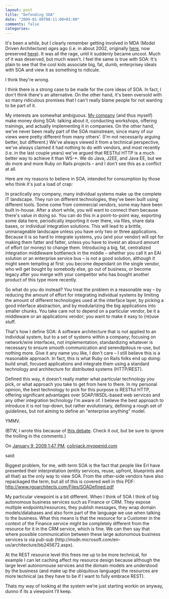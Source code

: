```yaml
---
layout: post
title: "Defending SOA"
date: "2009-01-09T08:11:00+01:00"
comments: false
categories: 
---
```


<p>It's been a while, but I clearly remember getting involved in MDA (Model Driven Architecture) <em>ages</em> ago (i.e. in about 2002, originally <a href="http://www.theserverside.com/news/thread.tss?thread_id=17053">here</a>, now preserved <a href="/blog/st/2003/07/mda_from_a_developers_perspective.html">here</a>). It was all the rage, until it suddenly became uncool. Much of it was deserved, but much wasn't. I feel the same is true with SOA: It's plain to see that the cool kids associate big, fat, dumb, enterprisey ideals with SOA and view it as something to ridicule.</p>

<p>I think they're wrong.</p>

<p>I think there is a strong case to be made for the core ideas of SOA. In fact, I don't think there's an alternative. On the other hand, it's been oversold with so many ridiculous promises that I can't really blame people for not wanting to be part of it.</p>

<p>My interests are somewhat ambiguous. <a href="/">My company</a> (and thus myself) make money doing SOA: talking about it, conducting workshops, offering trainings, and actually implementing it in companies. On the other hand, we've never been really part of the SOA mainstream, since many of our views were pretty different from many others'. (I'm not necessarily arguing better, but different.) We've always viewed it from a technical perspective, we've always claimed it had nothing to do with vendors, and most recently (i.e. in the last couple years) we've argued that RESTful HTTP is a much better way to achieve it than WS-*. We do Java, J2EE, and Java EE, but we do more and more Ruby on Rails projects – and I don't see this as a conflict at all.</p>

<p>Here are my reasons to believe in SOA, intended for consumption by those who think it's just a load of crap:</p>

<p>In practically any company, many individual systems make up the complete IT landscape. They run on different technologies, they've been built using different tools. Some come from commercial vendors, some may have been built in-house. After a short while, you will want to connect them because there's value in doing so. You can do this in a point-to-point way, exporting some data here, periodically importing it over there, via files, share data bases, or individual integration solutions. This will lead to a brittle, unmanageable landscape unless you have only two or three applications. Because it is so hard to integrate systems, you (and your vendor) will opt for making them fatter and fatter, unless you have to invest an absurd amount of effort (or money) to change them. Introducing a big, fat, centralized integration middleware bottleneck in the middle – whether you call it an EAI solution or an enterprise service bus – is not a good solution, although it might seem tempting at first: you become dependant on the single vendor, who will get bought by somebody else, go out of business, or become legacy after you merge with your competitor who has bought another product of this type more recently. </p>

<p>So what do you do instead? You treat the problem in a reasonable way – by reducing the amount of effort for integrating individual systems by limiting the amount of different technologies used at the interface layer, by picking a good interface abstraction, and by modularizing the big applications into smaller chunks. You take care not to depend on a particular vendor, be it a middleware or an applications vendor; you want to make it easy to (re)use stuff. </p>

<p>That's how I define SOA: A software architecture that is not applied to an individual system, but to a set of systems within a company; focusing on network/wire interfaces, not implementation; standardizing whatever is necessary to ensure smooth communication and serendipitous re-use, but nothing more. Give it any name you like, I don't care – I still believe this is a reasonable approach. In fact, this is what Ruby on Rails folks end up doing: build small, focused applications and integrate them using a standard technology and architecture for distributed systems (HTTP/REST). </p>

<p>Defined this way, it doesn't really matter what particular technology you pick, or what approach you take to get from here to there. In my personal opinion, the best technology to pick for this purpose is RESTful HTTP, offering significant advantages over SOAP/WSDL-based web services and any other integration technology I'm aware of. I believe the best approach to introduce it is not top-down, but rather evolutionary, defining a rough set of guidelines, but not aiming to define an "enterprise anything" model.</p>

<p>YMMV.</p>

<p>(BTW, I wrote this because of <a href="http://www.infoq.com/news/2009/01/is-soa-dead">this debate</a>. Check it out, but be sure to ignore the trolling in the comments.)</p>

<section class="comments">



<div class="comment" id="comment-1913">
On <a href="#comment-1913" title="Permalink to this comment">January  9, 2009  1:47 PM</a>, <a href="http://colinjack.lostechies.com" title="http://colinjack.lostechies.com" rel="nofollow">colinjack.myopenid.com</a>

<a href="http://colinjack.lostechies.com" class="commenter-profile"></a>
said:
<p>Biggest problem, for me, with term SOA is the fact that people like Erl have presented their interpretation (entity services, reuse, upfront, blueprints and all that) as the only way to view SOA. From the other-side vendors have also repackaged the term, but all of this is covered well in this PDF: <a href="http://www.rgoarchitects.com/Files/SOADefined.pdf" rel="nofollow">http://www.rgoarchitects.com/Files/SOADefined.pdf</a></p>

<p>My particular viewpoint is a bit different. When I think of SOA I think of big autonomous business services such as Finance or CRM. They expose multiple endpoints/resources, they publish messages, they wrap domain models/databases and also form part of the language we use when talking to the business. What this means is that the resource for a Customer in the context of the Finance service might be completely different from the resource for it in the CRM service, which is fine. We can then say that where possible communication between these large autonomous business services is via pub-sub (http://msdn.microsoft.com/en-us/architecture/bb245672.aspx).</p>

<p>At the REST resource level this frees me up to be more technical, for example I can let caching affect my resource design because although the large level autonomouse services and the domain models are understood by the business (and make up the ubiquitous language) the resources are more technical (as they have to be if I want to fully embrace REST).</p>

<p>Thats my way of looking at the system we&#8217;re just starting workin on anyway, dunno if its a viewpoint I&#8217;ll keep.</p>


</section>

